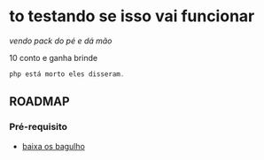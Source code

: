 # to testando se isso vai funcionar

*vendo pack do pé e dá mão* 

 10 conto e ganha brinde

~~~~php
php está morto eles disseram.
~~~~

## ROADMAP

### Pré-requisito

* [baixa os bagulho](/folder/Readme.md)
